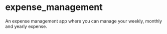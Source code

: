 # expense_management

An expense management app where you can manage your weekly, monthly and yearly expense.

